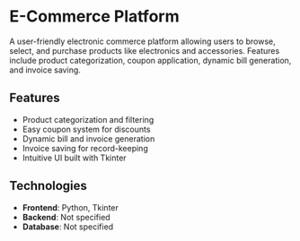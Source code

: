 # E-Commerce Platform

A user-friendly electronic commerce platform allowing users to browse, select, and purchase products like electronics and accessories. Features include product categorization, coupon application, dynamic bill generation, and invoice saving.

## Features
- Product categorization and filtering
- Easy coupon system for discounts
- Dynamic bill and invoice generation
- Invoice saving for record-keeping
- Intuitive UI built with Tkinter

## Technologies
- **Frontend**: Python, Tkinter
- **Backend**: Not specified
- **Database**: Not specified
